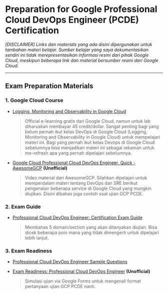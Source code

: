 # Preparation for Google Professional Cloud DevOps Engineer (PCDE) Certification
_[DISCLAIMER] Links dan materials yang ada disini dipergunakan untuk tambahan materi belajar. Sumber belajar yang saya dokumentasikan sendiri ini tidak merepresentasikan informasi resmi dari pihak Google Cloud, meskipun beberapa link dan material bersumber resmi dari Google Cloud._

---
## Exam Preparation Materials
### 1. Google Cloud Course
- [Logging, Monitoring and Observability in Google Cloud](https://www.cloudskillsboost.google/course_templates/99)

    > Official e-learning gratis dari Google Cloud, namun untuk lab diharuskan membayar 45 credit/dollar. Sangat penting bagi yang belum pernah ikut kelas DevOps di Google Cloud (Logging, Monitoring and Observability in Google Cloud) untuk mempelajari materi ini. Bagi yang pernah ikut kelas Devops di Google Cloud sebelumnya bisa menjadikan materi ini sebagai rekaman untuk me-refresh apa yang pernah dipelajari sebelumnya.

- [Google Cloud Professional Cloud DevOps Engineer, Quick - AwesomeGCP](https://www.youtube.com/playlist?list=PLQMsfKRZZviTkHaBZQNYKvX2JnKG91_AF) **(Unofficial)**

    > Video material dari AwesomeGCP. Silahkan dipelajari untuk memperdalam materi tentang DevOps dan SRE berikut pengenalan beberapa service di Google Cloud yang mungkin diujikan. Disini dibahas juga contoh soal ujian GCP PCDE.

### 2. Exam Guide
- [Professional Cloud DevOps Engineer: Certification Exam Guide](https://cloud.google.com/learn/certification/guides/cloud-devops-engineer)

    > Membahas 5 domain/section yang akan ditanyakan diujian. Bisa dicek beberapa poin mana yang tidak dimengerti untuk dipelajari lebih lanjut.

### 3. Exam Readiness
- [Professional Cloud DevOps Engineer Sample Questions](https://docs.google.com/forms/d/e/1FAIpQLSdpk564uiDvdnqqyPoVjgpBp0TEtgScSFuDV7YQvRSumwUyoQ/viewform)
- [Exam Readiness: Professional Cloud DevOps Engineer](https://forms.gle/yp5JaHMn9jYYxKUz6) **(Unofficial)**

    > Simulasi ujian via Google Forms untuk mengenali format pertanyaan ujian GCP PCDE nanti.

